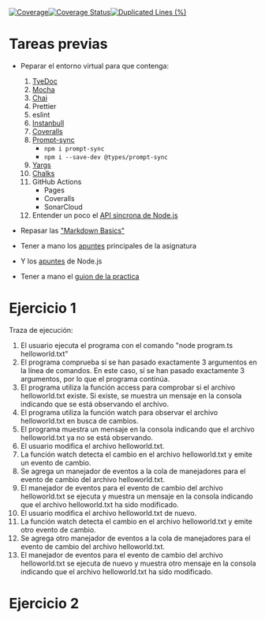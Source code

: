 [![Coverage](https://sonarcloud.io/api/project_badges/measure?project=ULL-ESIT-INF-DSI-2223_ull-esit-inf-dsi-22-23-prct10-fs-proc-sockets-funko-app-alu0101327679&metric=coverage)](https://sonarcloud.io/summary/new_code?id=ULL-ESIT-INF-DSI-2223_ull-esit-inf-dsi-22-23-prct10-fs-proc-sockets-funko-app-alu0101327679)[![Coverage Status](https://coveralls.io/repos/github/ULL-ESIT-INF-DSI-2223/ull-esit-inf-dsi-22-23-prct10-fs-proc-sockets-funko-app-alu0101327679/badge.svg?branch=main)](https://coveralls.io/github/ULL-ESIT-INF-DSI-2223/ull-esit-inf-dsi-22-23-prct10-fs-proc-sockets-funko-app-alu0101327679?branch=main)[![Duplicated Lines (%)](https://sonarcloud.io/api/project_badges/measure?project=ULL-ESIT-INF-DSI-2223_ull-esit-inf-dsi-22-23-prct10-fs-proc-sockets-funko-app-alu0101327679&metric=duplicated_lines_density)](https://sonarcloud.io/summary/new_code?id=ULL-ESIT-INF-DSI-2223_ull-esit-inf-dsi-22-23-prct10-fs-proc-sockets-funko-app-alu0101327679)

# Tareas previas

- Peparar el entorno virtual para que contenga:

  1. [TyeDoc](https://typedoc.org)
  2. [Mocha](https://mochajs.org)
  3. [Chai](https://www.chaijs.com)
  4. Prettier
  5. eslint
  6. [Instanbull](https://istanbul.js.org/)
  7. [Coveralls](https://coveralls.io/)
  8. [Prompt-sync](https://www.npmjs.com/package/prompt-sync)
     - `npm i prompt-sync`
     - `npm i --save-dev @types/prompt-sync`
  9. [Yargs](https://www.npmjs.com/package/yargs)
  10. [Chalks](https://www.npmjs.com/package/chalk)
  11. GitHub Actions
      - Pages
      - Coveralls
      - SonarCloud
  12. Entender un poco el [API sincrona de Node.js](https://nodejs.org/docs/latest-v19.x/api/fs.html)

- Repasar las ["Markdown Basics"](https://docs.github.com/en/get-started/writing-on-github/getting-started-with-writing-and-formatting-on-github/basic-writing-and-formatting-syntax#links)
- Tener a mano los [apuntes](https://ull-esit-inf-dsi-2223.github.io/typescript-theory/) principales de la asignatura
- Y los [apuntes](https://ull-esit-inf-dsi-2223.github.io/nodejs-theory/) de Node.js
- Tener a mano el [guion de la practica](https://ull-esit-inf-dsi-2223.github.io/prct10-fs-proc-sockets-funko-app/)


# Ejercicio 1

Traza de ejecución:

1. El usuario ejecuta el programa con el comando "node program.ts helloworld.txt"
2. El programa comprueba si se han pasado exactamente 3 argumentos en la línea de comandos. En este caso, sí se han pasado exactamente 3 argumentos, por lo que el programa continúa.
3. El programa utiliza la función access para comprobar si el archivo helloworld.txt existe. Si existe, se muestra un mensaje en la consola indicando que se está observando el archivo.
4. El programa utiliza la función watch para observar el archivo helloworld.txt en busca de cambios.
5. El programa muestra un mensaje en la consola indicando que el archivo helloworld.txt ya no se está observando.
6. El usuario modifica el archivo helloworld.txt.
7. La función watch detecta el cambio en el archivo helloworld.txt y emite un evento de cambio.
8. Se agrega un manejador de eventos a la cola de manejadores para el evento de cambio del archivo helloworld.txt.
9. El manejador de eventos para el evento de cambio del archivo helloworld.txt se ejecuta y muestra un mensaje en la consola indicando que el archivo helloworld.txt ha sido modificado.
10. El usuario modifica el archivo helloworld.txt de nuevo.
11. La función watch detecta el cambio en el archivo helloworld.txt y emite otro evento de cambio.
12. Se agrega otro manejador de eventos a la cola de manejadores para el evento de cambio del archivo helloworld.txt.
13. El manejador de eventos para el evento de cambio del archivo helloworld.txt se ejecuta de nuevo y muestra otro mensaje en la consola indicando que el archivo helloworld.txt ha sido modificado.

# Ejercicio 2